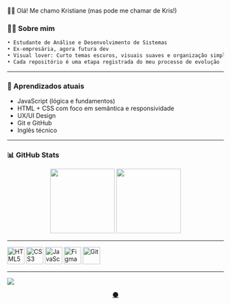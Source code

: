 
👋🏼 Olá! Me chamo Kristiane (mas pode me chamar de Kris!)

### ✍🏻 Sobre mim

```txt
• Estudante de Análise e Desenvolvimento de Sistemas
• Ex-empresária, agora futura dev
• Visual lover: Curto temas escuros, visuais suaves e organização simples
• Cada repositório é uma etapa registrada do meu processo de evolução
```
---

### 🧠 Aprendizados atuais

- JavaScript (lógica e fundamentos)
- HTML + CSS com foco em semântica e responsividade
- UX/UI Design
- Git e GitHub
- Inglês técnico

---

### 📊 GitHub Stats

<p align="center">
  <img height="150em" src="https://github-readme-stats.vercel.app/api?username=krisdevfe&show_icons=true&hide_title=true&hide=issues&theme=dracula&hide_border=true"/>
  <img height="150em" src="https://github-readme-stats.vercel.app/api/top-langs/?username=krisdevfe&layout=compact&theme=dracula&hide_border=true"/>
</p>

---

<p align="left">
  <img src="https://cdn.jsdelivr.net/gh/devicons/devicon/icons/html5/html5-original.svg" height="40" alt="HTML5"/>
  <img src="https://cdn.jsdelivr.net/gh/devicons/devicon/icons/css3/css3-original.svg" height="40" alt="CSS3"/>
  <img src="https://cdn.jsdelivr.net/gh/devicons/devicon/icons/javascript/javascript-original.svg" height="40" alt="JavaScript"/>
  <img src="https://cdn.jsdelivr.net/gh/devicons/devicon/icons/figma/figma-original.svg" height="40" alt="Figma"/>
  <img src="https://cdn.jsdelivr.net/gh/devicons/devicon/icons/git/git-original.svg" height="40" alt="Git"/>
</p>

---

<div>
  <a href="https://www.linkedin.com/in/kris-almeida90/" target="_blank" ><img src= "https://img.shields.io/badge/LinkedIn-0077B5?style=for-the-badge&logo=linkedin&logoColor=white"
</div>


<p align="center">
  🌑 
</p>
